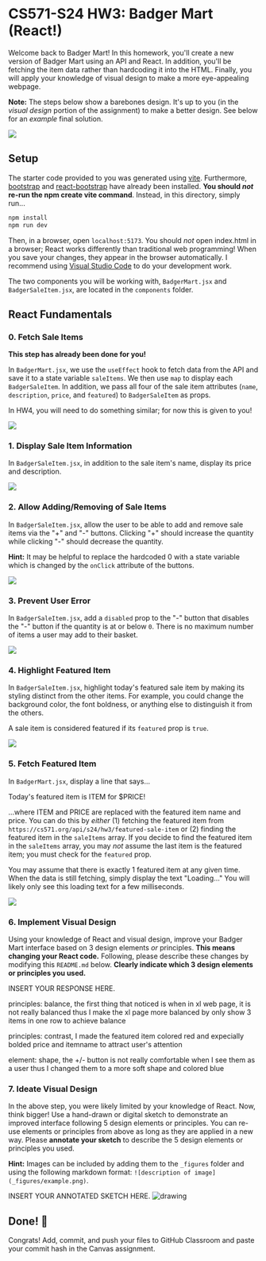 # CS571-S24 HW3: Badger Mart (React!)

Welcome back to Badger Mart! In this homework, you'll create a new version of Badger Mart using an API and React. In addition, you'll be fetching the item data rather than hardcoding it into the HTML. Finally, you will apply your knowledge of visual design to make a more eye-appealing webpage.

**Note:** The steps below show a barebones design. It's up to you (in the *visual design* portion of the assignment) to make a better design. See below for an *example* final solution.

![](_figures/example.png)

## Setup

The starter code provided to you was generated using [vite](https://vitejs.dev/guide/). Furthermore, [bootstrap](https://www.npmjs.com/package/bootstrap) and [react-bootstrap](https://www.npmjs.com/package/react-bootstrap) have already been installed. **You should *not* re-run the  npm create vite command**. Instead, in this directory, simply run...

```bash
npm install
npm run dev
```

Then, in a browser, open `localhost:5173`. You should *not* open index.html in a browser; React works differently than traditional web programming! When you save your changes, they appear in the browser automatically. I recommend using [Visual Studio Code](https://code.visualstudio.com/) to do your development work.

The two components you will be working with, `BadgerMart.jsx` and `BadgerSaleItem.jsx`, are located in the `components` folder.

## React Fundamentals

### 0. Fetch Sale Items

**This step has already been done for you!**

In `BadgerMart.jsx`, we use the `useEffect` hook to fetch data from the API and save it to a state variable `saleItems`. We then use `map` to display each `BadgerSaleItem`. In addition, we pass all four of the sale item attributes (`name`, `description`, `price`, and `featured`) to `BadgerSaleItem` as props.

In HW4, you will need to do something similar; for now this is given to you!

![](_figures/step0.png)

### 1. Display Sale Item Information

In `BadgerSaleItem.jsx`, in addition to the sale item's name, display its price and description.

![](_figures/step1.png)

### 2. Allow Adding/Removing of Sale Items

In `BadgerSaleItem.jsx`, allow the user to be able to add and remove sale items via the "+" and "-" buttons. Clicking "+" should increase the quantity while clicking "-" should decrease the quantity.

**Hint:** It may be helpful to replace the hardcoded 0 with a state variable which is changed by the `onClick` attribute of the buttons.

![](_figures/step2.png)

### 3. Prevent User Error

In `BadgerSaleItem.jsx`, add a `disabled` prop to the "-" button that disables the "-" button if the quantity is at or below `0`. There is no maximum number of items a user may add to their basket.

![](_figures/step3.png)

### 4. Highlight Featured Item

In `BadgerSaleItem.jsx`, highlight today's featured sale item by making its styling distinct from the other items. For example, you could change the background color, the font boldness, or anything else to distinguish it from the others.

A sale item is considered featured if its `featured` prop is `true`.

![](_figures/step4.png)

### 5. Fetch Featured Item

In `BadgerMart.jsx`, display a line that says...

Today's featured item is ITEM for $PRICE!

...where ITEM and PRICE are replaced with the featured item name and price. You can do this by *either* (1) fetching the featured item from `https://cs571.org/api/s24/hw3/featured-sale-item` or (2) finding the featured item in the `saleItems` array. If you decide to find the featured item in the `saleItems` array, you may *not* assume the last item is the featured item; you must check for the `featured` prop.

You may assume that there is exactly 1 featured item at any given time. When the data is still fetching, simply display the text "Loading..." You will likely only see this loading text for a few milliseconds.

![](_figures/step5.png)

### 6. Implement Visual Design

Using your knowledge of React and visual design, improve your Badger Mart interface based on 3 design elements *or* principles. **This means changing your React code.** Following, please describe these changes by modifying this `README.md` below. **Clearly indicate which 3 design elements or principles you used.**

INSERT YOUR RESPONSE HERE.

principles: balance, the first thing that noticed is when in xl web page, it is not really balanced thus I make the xl page more balanced by only show 3 items in one row to achieve balance

principles: contrast, I made the featured item colored red and expecially bolded price and itemname to attract user's attention

element: shape, the +/- button is not really comfortable when I see them as a user thus I changed them to a more soft shape and colored blue

### 7. Ideate Visual Design

In the above step, you were likely limited by your knowledge of React. Now, think bigger! Use a hand-drawn or digital sketch to demonstrate an improved interface following 5 design elements or principles. You can re-use elements or principles from above as long as they are applied in a new way. Please **annotate your sketch** to describe the 5 design elements or principles you used.

**Hint:** Images can be included by adding them to the `_figures` folder and using the following markdown format: `![description of image](_figures/example.png)`.

INSERT YOUR ANNOTATED SKETCH HERE.
![drawing](_figures\IMG_2978.JPG)
## Done! 🥳

Congrats! Add, commit, and push your files to GitHub Classroom and paste your commit hash in the Canvas assignment.
